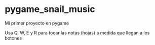 # pygame_snail_music
Mi primer proyecto en pygame

Usa Q, W, E y R para tocar las notas (hojas) a medida que llegan a los botones
